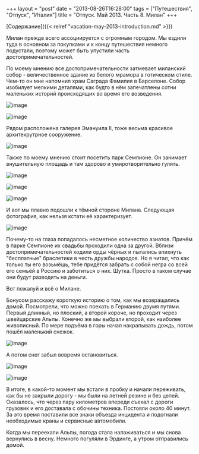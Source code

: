 +++
layout = "post"
date = "2013-08-26T16:28:00"
tags = ["Путешествия", "Отпуск", "Италия"]
title = "Отпуск. Май 2013. Часть 8. Милан"
+++

[Содержание]({{< relref "vacation-may-2013-introduction.md" >}})

Милан прежде всего ассоциируется с огромным городом. Мы ездили туда в основном за покупками и к концу путешествия немного подустали, поэтому может быть упустили часть достопримечательностей. 

По моему мнению все достопримечательности затмевает миланский собор - величественное здание из белого мрамора в готическом стиле. Чем-то он мне напомнил храм Саграда Фамилия в Барселоне. Собор изобилует мелкими деталями, как будто в нём запечатлены сотни маленьких историй происходящих во время его возведения.

![image](/post/2013/08/vacation-may-2013-milano-1.jpg)

![image](/post/2013/08/vacation-may-2013-milano-2.jpg)

Рядом расположена галерея Эмануила II, тоже весьма красивое архитекрутрное сооружение.

![image](/post/2013/08/vacation-may-2013-milano-3.jpg)

Также по моему мнению стоит посетить парк Семпионе. Он занимает внушительную площадь и там здорово и умиротворительно гулять. 

![image](/post/2013/08/vacation-may-2013-milano-4.jpg)

![image](/post/2013/08/vacation-may-2013-milano-5.jpg)

![image](/post/2013/08/vacation-may-2013-milano-6.jpg)

И вот мы плавно подошли к тёмной стороне Милана. Следующая фотография, как нельзя кстати её характеризует.

![image](/post/2013/08/vacation-may-2013-milano-7.jpg)

Почему-то на глаза попадалось несметное количество азиатов. Причём в парке Семпионе их свадьбы проходили одна за другой. Вблизи достопримечательностей ходили орды чёрных и пытались впихнуть "бесплатные" браслетики в честь дружбы народов. Но я читал, что как только ты его возьмёшь, тебе придётся забрать с собой негра со всей его семьёй в Россию и заботиться о них. Шутка. Просто в таком случае они будут разводить на деньги.

Вот пожалуй и всё о Милане.

Бонусом расскажу короткую историю о том, как мы возвращались домой. Посмотрели, что можно поехать в Германию двумя путями. Первый длинный, но плоский, а второй короче, но проходит через швейцарские Альпы. Конечно же мы выбрали второй, как наиболее живописный. По мере подъёма в горы начал накрапывать дождь, потом пошёл маленький снежок.

![image](/post/2013/08/vacation-may-2013-milano-8.jpg)

А потом снег забыл вовремя остановиться.

![image](/post/2013/08/vacation-may-2013-milano-9.jpg)

![image](/post/2013/08/vacation-may-2013-milano-10.jpg)

В итоге, в какой-то момент мы встали в пробку и начали переживать, как бы не закрыли дорогу - мы были на летней резине и без цепей. Оказалось, что через пару километров впереди съехал с дороги грузовик и его доставала с обочины техника. Постояли около 40 минут. За это время поставили все знаки объезда инцидента и подогнали необходимые краны и сервисные автомобили.

Когда мы переехали Альпы, погода стала налаживаться и мы снова вернулись в весну. Немного погуляли в Эрдинге, а утром отправились домой.